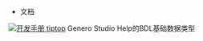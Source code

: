 - 文档

[![](https://img.shields.io/badge/开发手册-tiptop-green.svg "开发手册 tiptop")](https://pan.baidu.com/s/1TjdSr6BUkPyXF2GRcWsCog)
Genero Studio Help的BDL基础数据类型